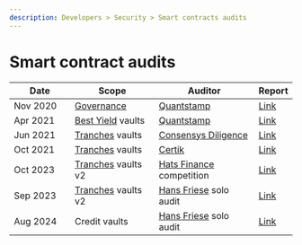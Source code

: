 ```yaml
---
description: Developers > Security > Smart contracts audits
---
```


# Smart contract audits

<table><thead><tr><th width="145">Date</th><th width="177">Scope</th><th width="234">Auditor</th><th>Report</th></tr></thead><tbody><tr><td>Nov 2020</td><td><a href="../../governance/idle-dao/governance-process/">Governance</a></td><td><a href="https://quantstamp.com/">Quantstamp</a></td><td><a href="https://certificate.quantstamp.com/full/idle-governance.pdf">Link</a></td></tr><tr><td>Apr 2021</td><td><a href="../../products/best-yield/">Best Yield</a> vaults</td><td><a href="https://quantstamp.com/">Quantstamp</a></td><td><a href="https://certificate.quantstamp.com/full/idle-finance.pdf">Link</a></td></tr><tr><td>Jun 2021</td><td><a href="../../products/yield-tranches/">Tranches</a> vaults</td><td><a href="https://consensys.io/diligence/">Consensys Diligence</a></td><td><a href="https://consensys.io/diligence/audits/2021/06/idle-finance/">Link</a></td></tr><tr><td>Oct 2021</td><td><a href="../../products/yield-tranches/">Tranches</a> vaults</td><td><a href="https://www.certik.com/">Certik</a></td><td><a href="https://skynet.certik.com/projects/idle-finance">Link</a></td></tr><tr><td>Oct 2023</td><td><a href="../../products/yield-tranches/">Tranches</a> vaults v2</td><td><a href="https://hats.finance/">Hats Finance</a> competition</td><td><a href="https://drive.google.com/file/d/1mHfbhzjZTQsaSSzxdYHliM-di1mdRySe/view?usp=sharing">Link</a></td></tr><tr><td>Sep 2023</td><td><a href="../../products/yield-tranches/">Tranches</a> vaults v2</td><td><a href="https://code4rena.com/@hansfriese">Hans Friese</a> solo audit</td><td><a href="https://drive.google.com/file/d/1sMpEwJ0hlG-0HkZ8_oh1th2sKBpy5RC_/view?usp=sharing">Link</a></td></tr><tr><td>Aug 2024</td><td>Credit vaults</td><td><a href="https://code4rena.com/@hansfriese">Hans Friese</a> solo audit</td><td><a href="https://drive.google.com/file/d/1GmeSzLAUn6F_Qc9dNhdtXLy_dWHSXfUc/view?usp=sharing">Link</a></td></tr></tbody></table>
